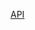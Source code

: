 [API](https://messagemanagement.docs.apiary.io/#reference/0/manage-bm-message/get-bm-message-detail)
